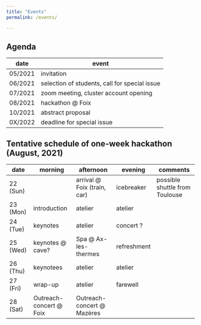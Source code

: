 ```yaml
---
title: "Events"
permalink: /events/

---
```


## Agenda 

| date | event |
|---------|---------|
|05/2021| invitation | 
|06/2021| selection of students, call for special issue |
|07/2021| zoom meeting, cluster account opening|
|08/2021| hackathon @ Foix|
|10/2021| abstract proposal|
|0X/2022| deadline for special issue|

## Tentative schedule of one-week hackathon (August, 2021)


| date | morning | afternoon | evening | comments |
|-------|--------|---------|---------| ---------|
| 22 (Sun) | | arrival @ Foix (train, car) | icebreaker | possible shuttle from Toulouse|
| 23 (Mon) | introduction | atelier| atelier | |
| 24 (Tue) | keynotes | atelier | concert ? | |
| 25 (Wed) | keynotes @ cave? | Spa @ Ax-les-thermes | refreshment ||
| 26 (Thu) | keynotees | atelier | atelier | |
| 27 (Fri) | wrap-up | atelier | farewell ||
| 28 (Sat) | Outreach-concert @ Foix | Outreach-concert @ Mazères | | |
